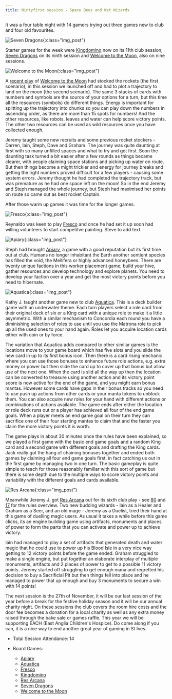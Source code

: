 ```yaml
---
title: Nintyfirst session - Space Bees and Wet Wizards
---
```


It was a four table night with 14 gamers trying out three games new to club and four old favourites.

![Seven Dragons](/images/posts/2024_11_13/SevenDragons01.jpg "Seven Dragons"){:class="img_post"}

Starter games for the week were [Kingdomino][King] now on its 11th club session, [Seven Dragons][7D] on its ninth session and [Welcome to the Moon][WTM], also on nine sessions. 

![Welcome to the Moon](/images/posts/2024_11_13/WelcomeMoon01.jpg "Welcome to the Moon"){:class="img_post"}

A [recent play][88] of [Welcome to the Moon][WTM] had stocked the rockets (the first scenario), in this session we launched off and had to plot a trajectory to land on the moon (the second scenario). The same 3 stacks of cards with numbers and symbols are the source of your options for a turn, but this time all the resources (symbols) do different things. Energy is important for splitting up the trajectory into chunks so you can play down the numbers in ascending order, as there are more than 15 spots for numbers! And the other resources, like robots, leaves and water can help score victory points. The other two resources can be used as wild resources once you have collected enough.

Jeremy taught some new recruits and some previous rocket stockers - Darren, Iain, Steph, Dave and Graham. The journey was quite daunting at first with so many unfilled spaces and what to try and get first. Soon the daunting task turned a bit easier after a few rounds as things became clearer, with people claiming space stations and picking up water on route. But then things become a might trickier and energy for journey breaks and getting the right numbers proved difficult for a few players - causing some system errors. Jeremy thought he had completed the trajectory track, but was premature as he had one space left on the moon! So in the end Jeremy and Steph managed the whole journey, but Steph had maximised her points on route so came out as best rocket Captain.

After those warm up games it was time for the longer games.

![Fresco](/images/posts/2024_11_13/Fresco01.jpg "Fresco"){:class="img_post"}

Reynaldo was keen to play [Fresco][Fr] and once he had set it up soon had willing volunteers to start competitve painting. 
Steve to add text.

![Apiary](/images/posts/2024_11_13/Apiary01.jpg "Apiary"){:class="img_post"}

Steph had brought [Apiary][Ap], a game with a good reputation but its first time out at club. Humans no longer inhabitant the Earth another sentient species has filled the void, the Mellifera or highly advanced honeybees. There are twenty unique factions in this worker placement game; build your hive, gather resources and develop technology and explore planets. You need to develop your faction over a year and get the most victory points before you need to hibernate.

![Aquatica](/images/posts/2024_11_13/Aquatica01.jpg "Aquatica"){:class="img_post"}

Kathy J. taught another game new to club [Aquatica][Aq]. This is a deck builder game with an underwater theme. Each turn players select a role card from their original deck of six or a King card with a unique role to make it a little asymmetric. With a similar mechanism to Concordia each round you have a diminishing selection of roles to use until you use the Matrona role to pick up all the used ones to your hand again. Roles let you acquire location cards either with coin or by force. 

The variation that Aquatica adds compared to other similar games is the locations move to your game board which has five slots and you slide the new card in up to its first bonus icon. Then there is a card rising mechanic where you can use those bonuses to enhance future role actions, e.g. extra money or power but then slide the card up to cover up that bonus but allow use of the next one. When the card is slid all the way up then the location can be converted to treasure using another action and its victory point score is now active for the end of the game, and you might earn bonus mantas. However some cards have gaps in their bonus tracks so you need to use push up actions from other cards or your manta tokens to unblock them. You can also acquire new roles for your hand with different actions or combinations of actions available. The game ends after either the location or role deck runs out or a player has achieved all four of the end game goals. When a player meets an end game goal on their turn they can sacrifice one of their four starting mantas to claim that and the faster you claim the more victory points it is worth.

The game plays in about 30 minutes once the rules have been explained, so we played a first game with the basic end game goals and a random King card and a second game with different goals and drafting the King cards. Jack really got the hang of chaining bonuses together and ended both games by claiming all four end game goals first, in fact catching us out in the first game by managing two in one turn. The basic gameplay is quite simple to teach for those reasonably familiar with this sort of game but there is some depth due to the multiple ways to score victory points and variability with the different goals and cards available.

![Res Arcana](/images/posts/2024_11_13/ResArcana01.jpg "Res Arcana"){:class="img_post"}

Meanwhile Jeremy J. got [Res Arcana][RA] out for its sixth club play - see [80] and [17] for the rules overview. Two new budding wizards - Iain as a Healer and Graham as a Seer, and an old mage - Jeremy as a Duelist, tried their hand at this game of duelling magic users. As usual it takes a while before this game clicks, its an engine building game using artifacts, monuments and places of power to form the parts that you can activate and power up to achieve victory.

Iain had managed to play a set of artifacts that generated death and water magic that he could use to power up his Blood Isle in a very nice way getting to 12 victory points before the game ended. Graham struggled to make a single engine, but put together an elaborate interplay of multiple monuments, artifacts and 2 places of power to get to a possible 11 victory points. Jeremy started off struggling to get enough mana and regretted his decision to buy a Sacrificial Pit but then things fell into place and he managed to power that up enough and buy 3 monuments to secure a win with 14 points!

The next session is the 27th of November, it will be our last session of the year before a break for the festive holiday season and it will be our annual charity night. On these sessions the club covers the room hire costs and the door fee becomes a donation for a local charity as well as any extra money raised through the bake sale or games raffle. This year we will be supporting EACH (East Anglia Children's Hospice). Do come along if you can, it is a nice way to end another great year of gaming in St Ives.


* Total Session Attendance: 14
* Board Games:

	 * [Apiary][Ap]
	 * [Aquatica][Aq]
	 * [Fresco][Fr]
	 * [Kingdomino][King]
	 * [Res Arcana][RA]
	 * [Seven Dragons][7D]
	 * [Welcome to the Moon][WTM]

[Ap]: {{site.data.BoardGameLinks.Apiary.Link}}
[Aq]: {{site.data.BoardGameLinks.Aquatica.Link}}
[Fr]: {{site.data.BoardGameLinks.Fresco.Link}}
[King]: {{site.data.BoardGameLinks.Kingdomino.Link}}
[RA]: {{site.data.BoardGameLinks.ResArcana.Link}}
[7D]: {{site.data.BoardGameLinks.SevenDragons.Link}}
[WTM]: {{site.data.BoardGameLinks.WelcomeToTheMoon.Link}}

[Contact]: /Contact.html

[88]: /2024/10/02/eightyeighth-session.html
[17]: /2021/10/20/seventeenth-session.html
[80]: /2024/06/12/eightieth-session.html





